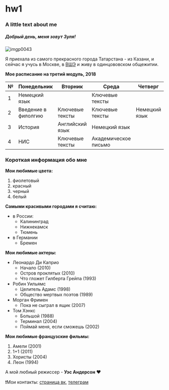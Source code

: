 # hw1
### A little text about me
##### *Добрый день, меня зовут **Зуля**!*

![imgp0043](https://pp.userapi.com/c624923/v624923805/497e3/SvYcfRpTdWs.jpg)

Я приехала из самого прекрасного города Татарстана - из Казани, и сейчас я учусь в Москве, в  [ВШЭ](https://www.hse.ru "my university") и живу в одинцововском общежитии. 

**Мое расписание на третий модуль, 2018**

| №|Понедельник|Вторник|Среда|Четверг|Пятница|
|-|-|-|-|-|-|
|1|Немецкий язык|| Ключевые тексты||Цифровая грамотность|
|2|Введение в филолгию|Ключевые тексты|Ключевые тексты|Немецкий язык|Цифровая грамотность|
|3|История|Английский язык|Немецкий язык||Введение в филологию|
|4|НИС|Ключевые тексты|Академическое письмо||Английский язык|

### **Короткая информация обо мне**

**Мои любимые цвета:**
1. фиолетовый 
2. красный
3. черный
4. белый

**Самыми красивыми городами я считаю:**
* в России:
  - Калининград
  - Нижнекамск
  - Тюмень
* в Германии 
  - Бремен 
  
**Мои любимые актеры:**
- Леонардо Ди Каприо
  - Начало (2010)
  - Остров проклятых (2010)
  - Что гложет Гилберта Грейпа (1993)
- Робин Уильямс   
  - Целитель Адамс (1998)
  - Общество мертвых поэтов (1989)
- Морган Фримен 
  - Пока не сыграл в  ящик (2007)
- Том Хэнкс
  - Большой (1988)
  - Терминал (2004)
  - Поймай меня, если сможешь (2002)

**Мои любимые французские фильмы:**
1. Амели (2001)
2. 1+1 (2011)
3. Хористы (2004)
4. Леон (1994)

А мой любиый режиссер - **Уэс Андерсон** :heart:

:heavy_exclamation_mark:Мои контакты: [страница вк](https://vk.com/zalyamalyaa "Зуля Музипова"), [телеграм](https://t.me/ZalyaMalya "Зуля Музипова")
